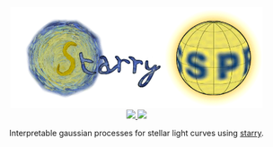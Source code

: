 <p align="center">
  <img width="450" src="starry_process.gif"/>
  <br/>
  <a href="https://dev.azure.com/rodluger/starry_process/_build">
    <img src="https://dev.azure.com/rodluger/starry_process/_apis/build/status/rodluger.starry_process?branchName=master"/>
  </a>
  <a href="https://github.com/rodluger/starry_process/raw/master-pdf/tex/ms.pdf">
    <img src="https://img.shields.io/badge/read-the_paper-blue.svg?style=flat"/>
  </a>
</p>

<p align="center">
Interpretable gaussian processes for stellar light curves using <a href="https://github.com/rodluger/starry">starry</a>.
</p>

